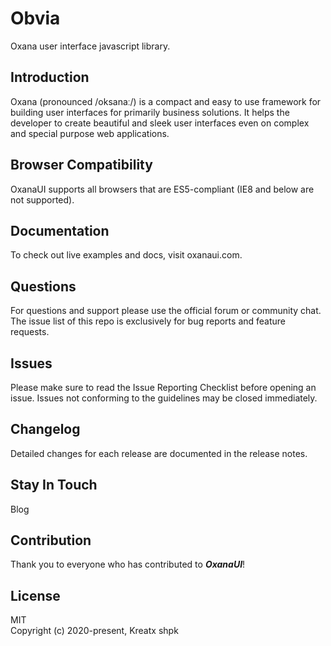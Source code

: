 # Obvia
Oxana user interface javascript library.

## Introduction
Oxana (pronounced /oksanaː/) is a compact and easy to use framework for building user interfaces for primarily business solutions. It helps the developer to create  beautiful and sleek user interfaces even on complex and special purpose web applications. 

## Browser Compatibility
OxanaUI supports all browsers that are ES5-compliant (IE8 and below are not supported).

## Documentation
To check out live examples and docs, visit oxanaui.com.

## Questions
For questions and support please use the official forum or community chat. The issue list of this repo is exclusively for bug reports and feature requests.

## Issues
Please make sure to read the Issue Reporting Checklist before opening an issue. Issues not conforming to the guidelines may be closed immediately.

## Changelog
Detailed changes for each release are documented in the release notes.

## Stay In Touch
Blog

## Contribution
Thank you to everyone who has contributed to ***OxanaUI***!

## License
MIT\
Copyright (c) 2020-present, Kreatx shpk 
